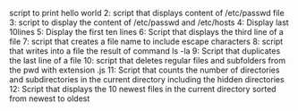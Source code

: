 script to print hello world
2: script that displays content of /etc/passwd file
3: script to display the content of /etc/passwd and /etc/hosts
4: Display last 10lines
5: Display the first ten lines
6: Script that displays the third line of a file
7: script that creates a file name to include escape characters
8: script that writes into a file the result of command ls -la
9: Script that duplicates the last line of a file
10: script that deletes regular files and subfolders from the pwd with extension .js
11: Script that counts the number of directories and subdirectories in the current directory including the hidden directories
12: Script that displays the 10 newest files in the current directory sorted from newest to oldest
